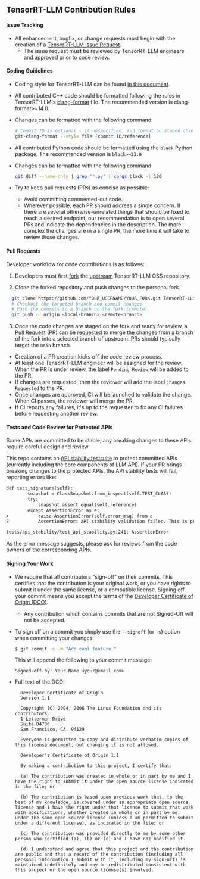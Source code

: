 
## TensorRT-LLM Contribution Rules

#### Issue Tracking

* All enhancement, bugfix, or change requests must begin with the creation of a [TensorRT-LLM Issue Request](https://github.com/nvidia/TensorRT-LLM/issues).
  * The issue request must be reviewed by TensorRT-LLM engineers and approved prior to code review.

#### Coding Guidelines

* Coding style for TensorRT-LLM can be found [in this document](CODING_GUIDELINES.md).

* All contributed C++ code should be formatted following the rules in TensorRT-LLM's [clang-format](.clang-format) file. The recommended version is clang-format>=14.0.

* Changes can be formatted with the following command:

  ```bash
  # Commit ID is optional - if unspecified, run format on staged changes.
  git-clang-format --style file [commit ID/reference]
  ```

* All contributed Python code should be formatted using the `black` Python package. The recommended version is `black>=23.0`

* Changes can be formatted with the following command:

  ```bash
  git diff --name-only | grep "*.py" | xargs black -l 120
  ```

* Try to keep pull requests (PRs) as concise as possible:
  * Avoid committing commented-out code.
  * Wherever possible, each PR should address a single concern. If there are several otherwise-unrelated things that should be fixed to reach a desired endpoint, our recommendation is to open several PRs and indicate the dependencies in the description. The more complex the changes are in a single PR, the more time it will take to review those changes.

#### Pull Requests

Developer workflow for code contributions is as follows:

1. Developers must first [fork](https://help.github.com/en/articles/fork-a-repo) the [upstream](https://github.com/nvidia/TensorRT-LLM) TensorRT-LLM OSS repository.

2. Clone the forked repository and push changes to the personal fork.

  ```bash
    git clone https://github.com/YOUR_USERNAME/YOUR_FORK.git TensorRT-LLM
    # Checkout the targeted branch and commit changes
    # Push the commits to a branch on the fork (remote).
    git push -u origin <local-branch>:<remote-branch>
  ```

3. Once the code changes are staged on the fork and ready for review, a [Pull Request](https://help.github.com/en/articles/about-pull-requests) (PR) can be [requested](https://help.github.com/en/articles/creating-a-pull-request) to merge the changes from a branch of the fork into a selected branch of upstream. PRs should typically target the `main` branch.
  * Creation of a PR creation kicks off the code review process.
  * At least one TensorRT-LLM engineer will be assigned for the review. When the PR is under review, the label `Pending Review` will be added to the PR.
  * If changes are requested, then the reviewer will add the label `Changes Requested` to the PR.
  * Once changes are approved, CI will be launched to validate the change. When CI passes, the reviewer will merge the PR.
  * If CI reports any failures, it's up to the requester to fix any CI failures before requesting another review.


#### Tests and Code Review for Protected APIs

Some APIs are committed to be stable; any breaking changes to these APIs require careful design and review.

This repo contains an [API stability testsuite](./tests/api_stability) to protect committed APIs (currently including the core components of LLM API). If your PR brings breaking changes to the protected APIs, the API stability tests will fail, reporting errors like:

```txt
def test_signature(self):
        snapshot = ClassSnapshot.from_inspect(self.TEST_CLASS)
        try:
            snapshot.assert_equal(self.reference)
        except AssertionError as e:
>           raise AssertionError(self.error_msg) from e
E           AssertionError: API stability validation failed. This is probably because you changed LLM's APIs, please ask for reviews from the code owners.

tests/api_stability/test_api_stability.py:241: AssertionError
```

As the error message suggests, please ask for reviews from the code owners of the corresponding APIs.


#### Signing Your Work

* We require that all contributors "sign-off" on their commits. This certifies that the contribution is your original work, or you have rights to submit it under the same license, or a compatible license. Signing off your commit means you accept the terms of the [Developer Certificate of Origin (DCO)](https://developercertificate.org/).

  * Any contribution which contains commits that are not Signed-Off will not be accepted.

* To sign off on a commit you simply use the `--signoff` (or `-s`) option when committing your changes:
  ```bash
  $ git commit -s -m "Add cool feature."
  ```
  This will append the following to your commit message:
  ```
  Signed-off-by: Your Name <your@email.com>
  ```

* Full text of the DCO:

  ```
    Developer Certificate of Origin
    Version 1.1

    Copyright (C) 2004, 2006 The Linux Foundation and its contributors.
    1 Letterman Drive
    Suite D4700
    San Francisco, CA, 94129

    Everyone is permitted to copy and distribute verbatim copies of this license document, but changing it is not allowed.
  ```

  ```
    Developer's Certificate of Origin 1.1

    By making a contribution to this project, I certify that:

    (a) The contribution was created in whole or in part by me and I have the right to submit it under the open source license indicated in the file; or

    (b) The contribution is based upon previous work that, to the best of my knowledge, is covered under an appropriate open source license and I have the right under that license to submit that work with modifications, whether created in whole or in part by me, under the same open source license (unless I am permitted to submit under a different license), as indicated in the file; or

    (c) The contribution was provided directly to me by some other person who certified (a), (b) or (c) and I have not modified it.

    (d) I understand and agree that this project and the contribution are public and that a record of the contribution (including all personal information I submit with it, including my sign-off) is maintained indefinitely and may be redistributed consistent with this project or the open source license(s) involved.
  ```
